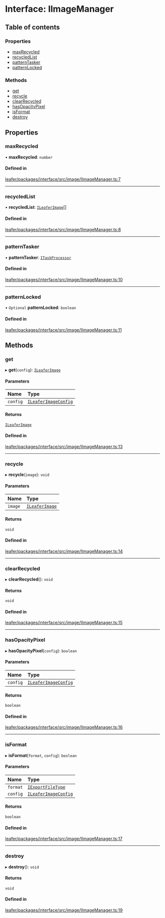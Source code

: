 # Interface: IImageManager

## Table of contents

### Properties

- [maxRecycled](IImageManager.md#maxrecycled)
- [recycledList](IImageManager.md#recycledlist)
- [patternTasker](IImageManager.md#patterntasker)
- [patternLocked](IImageManager.md#patternlocked)

### Methods

- [get](IImageManager.md#get)
- [recycle](IImageManager.md#recycle)
- [clearRecycled](IImageManager.md#clearrecycled)
- [hasOpacityPixel](IImageManager.md#hasopacitypixel)
- [isFormat](IImageManager.md#isformat)
- [destroy](IImageManager.md#destroy)

## Properties

### maxRecycled

• **maxRecycled**: `number`

#### Defined in

[leafer/packages/interface/src/image/IImageManager.ts:7](https://github.com/leaferjs/leafer/blob/8d161c2/packages/interface/src/image/IImageManager.ts#L7)

___

### recycledList

• **recycledList**: [`ILeaferImage`](ILeaferImage.md)[]

#### Defined in

[leafer/packages/interface/src/image/IImageManager.ts:8](https://github.com/leaferjs/leafer/blob/8d161c2/packages/interface/src/image/IImageManager.ts#L8)

___

### patternTasker

• **patternTasker**: [`ITaskProcessor`](ITaskProcessor.md)

#### Defined in

[leafer/packages/interface/src/image/IImageManager.ts:10](https://github.com/leaferjs/leafer/blob/8d161c2/packages/interface/src/image/IImageManager.ts#L10)

___

### patternLocked

• `Optional` **patternLocked**: `boolean`

#### Defined in

[leafer/packages/interface/src/image/IImageManager.ts:11](https://github.com/leaferjs/leafer/blob/8d161c2/packages/interface/src/image/IImageManager.ts#L11)

## Methods

### get

▸ **get**(`config`): [`ILeaferImage`](ILeaferImage.md)

#### Parameters

| Name | Type |
| :------ | :------ |
| `config` | [`ILeaferImageConfig`](ILeaferImageConfig.md) |

#### Returns

[`ILeaferImage`](ILeaferImage.md)

#### Defined in

[leafer/packages/interface/src/image/IImageManager.ts:13](https://github.com/leaferjs/leafer/blob/8d161c2/packages/interface/src/image/IImageManager.ts#L13)

___

### recycle

▸ **recycle**(`image`): `void`

#### Parameters

| Name | Type |
| :------ | :------ |
| `image` | [`ILeaferImage`](ILeaferImage.md) |

#### Returns

`void`

#### Defined in

[leafer/packages/interface/src/image/IImageManager.ts:14](https://github.com/leaferjs/leafer/blob/8d161c2/packages/interface/src/image/IImageManager.ts#L14)

___

### clearRecycled

▸ **clearRecycled**(): `void`

#### Returns

`void`

#### Defined in

[leafer/packages/interface/src/image/IImageManager.ts:15](https://github.com/leaferjs/leafer/blob/8d161c2/packages/interface/src/image/IImageManager.ts#L15)

___

### hasOpacityPixel

▸ **hasOpacityPixel**(`config`): `boolean`

#### Parameters

| Name | Type |
| :------ | :------ |
| `config` | [`ILeaferImageConfig`](ILeaferImageConfig.md) |

#### Returns

`boolean`

#### Defined in

[leafer/packages/interface/src/image/IImageManager.ts:16](https://github.com/leaferjs/leafer/blob/8d161c2/packages/interface/src/image/IImageManager.ts#L16)

___

### isFormat

▸ **isFormat**(`format`, `config`): `boolean`

#### Parameters

| Name | Type |
| :------ | :------ |
| `format` | [`IExportFileType`](../modules.md#iexportfiletype) |
| `config` | [`ILeaferImageConfig`](ILeaferImageConfig.md) |

#### Returns

`boolean`

#### Defined in

[leafer/packages/interface/src/image/IImageManager.ts:17](https://github.com/leaferjs/leafer/blob/8d161c2/packages/interface/src/image/IImageManager.ts#L17)

___

### destroy

▸ **destroy**(): `void`

#### Returns

`void`

#### Defined in

[leafer/packages/interface/src/image/IImageManager.ts:19](https://github.com/leaferjs/leafer/blob/8d161c2/packages/interface/src/image/IImageManager.ts#L19)

